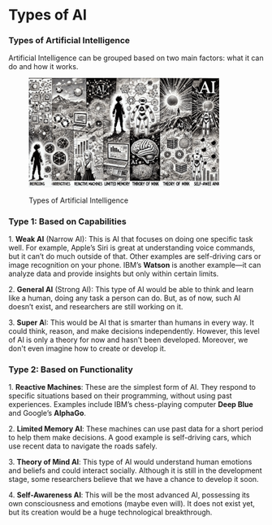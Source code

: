 # Types of AI

### Types of Artificial Intelligence

Artificial Intelligence can be grouped based on two main factors: what it can do and how it works.

<div align="left"><figure><img src="../../../.gitbook/assets/ai-types-min.png" alt="" width="375"><figcaption><p>Types of Artificial Intelligence</p></figcaption></figure></div>

### Type 1: Based on Capabilities

1\. **Weak AI** (Narrow AI): This is AI that focuses on doing one specific task well. For example, Apple’s Siri is great at understanding voice commands, but it can’t do much outside of that. Other examples are self-driving cars or image recognition on your phone. IBM’s **Watson** is another example—it can analyze data and provide insights but only within certain limits.

2\. **General AI** (Strong AI): This type of AI would be able to think and learn like a human, doing any task a person can do. But, as of now, such AI doesn’t exist, and researchers are still working on it.

3\. **Super A**I: This would be AI that is smarter than humans in every way. It could think, reason, and make decisions independently. However, this level of AI is only a theory for now and hasn't been developed. Moreover, we don't even imagine how to create or develop it.

### Type 2: Based on Functionality

1\. **Reactive Machines**: These are the simplest form of AI. They respond to specific situations based on their programming, without using past experiences. Examples include IBM’s chess-playing computer **Deep Blue** and Google’s **AlphaGo**.

2\. **Limited Memory AI**: These machines can use past data for a short period to help them make decisions. A good example is self-driving cars, which use recent data to navigate the roads safely.

3\. **Theory of Mind AI**: This type of AI would understand human emotions and beliefs and could interact socially. Although it is still in the development stage, some researchers believe that we have a chance to develop it soon.

4\. **Self-Awareness AI**: This will be the most advanced AI, possessing its own consciousness and emotions (maybe even will). It does not exist yet, but its creation would be a huge technological breakthrough.
